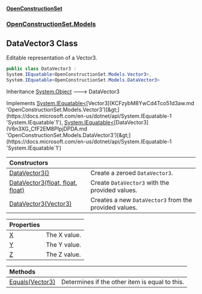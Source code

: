 #### [OpenConstructionSet](index.md 'index')
### [OpenConstructionSet.Models](index.md#OpenConstructionSet_Models 'OpenConstructionSet.Models')
## DataVector3 Class
Editable representation of a Vector3.  
```csharp
public class DataVector3 :
System.IEquatable<OpenConstructionSet.Models.Vector3>,
System.IEquatable<OpenConstructionSet.Models.DataVector3>
```

Inheritance [System.Object](https://docs.microsoft.com/en-us/dotnet/api/System.Object 'System.Object') &#129106; DataVector3  

Implements [System.IEquatable&lt;](https://docs.microsoft.com/en-us/dotnet/api/System.IEquatable-1 'System.IEquatable`1')[Vector3](KCFzybM8YwCd4Tco51d3aw.md 'OpenConstructionSet.Models.Vector3')[&gt;](https://docs.microsoft.com/en-us/dotnet/api/System.IEquatable-1 'System.IEquatable`1'), [System.IEquatable&lt;](https://docs.microsoft.com/en-us/dotnet/api/System.IEquatable-1 'System.IEquatable`1')[DataVector3](V6n3XG_CfF2EM8PIpjDPDA.md 'OpenConstructionSet.Models.DataVector3')[&gt;](https://docs.microsoft.com/en-us/dotnet/api/System.IEquatable-1 'System.IEquatable`1')  

| Constructors | |
| :--- | :--- |
| [DataVector3()](aWldWeCg1bOOwDkH4PeXLg.md 'OpenConstructionSet.Models.DataVector3.DataVector3()') | Create a zeroed `DataVector3`.<br/> |
| [DataVector3(float, float, float)](l7+igPKbpA8xmIXU+yJWDg.md 'OpenConstructionSet.Models.DataVector3.DataVector3(float, float, float)') | Create `DataVector3` with the provided values.<br/> |
| [DataVector3(Vector3)](WTwB24WZo4fY7CwZcUgd2A.md 'OpenConstructionSet.Models.DataVector3.DataVector3(OpenConstructionSet.Models.Vector3)') | Creates a new `DataVector3` from the provided values.<br/> |

| Properties | |
| :--- | :--- |
| [X](FuK924MJlmm8W4AAqCtBzg.md 'OpenConstructionSet.Models.DataVector3.X') | The X value.<br/> |
| [Y](OsbRTObKFXPe0XwN0Uv_9A.md 'OpenConstructionSet.Models.DataVector3.Y') | The Y value.<br/> |
| [Z](PIo6ltW0fA+TJug7+3+RoQ.md 'OpenConstructionSet.Models.DataVector3.Z') | The Z value.<br/> |

| Methods | |
| :--- | :--- |
| [Equals(Vector3)](_+orTTGjTH__CXih45AJ6Q.md 'OpenConstructionSet.Models.DataVector3.Equals(OpenConstructionSet.Models.Vector3)') | Determines if the other item is equal to this.<br/> |

